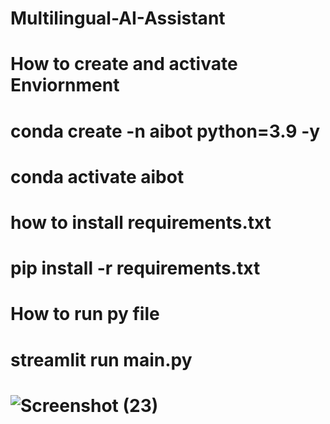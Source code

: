 # Multilingual-AI-Assistant

# How to  create and activate Enviornment

# conda create -n aibot python=3.9 -y
# conda activate aibot
# how to install requirements.txt
# pip install -r requirements.txt

# How to run py file

# streamlit run main.py
# ![Screenshot (23)](https://github.com/user-attachments/assets/fa13c99d-e963-4b58-a43f-fc5b49f1a2e6)
